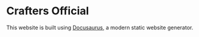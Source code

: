 # Crafters Official

This website is built using [Docusaurus](https://docusaurus.io/), a modern static website generator.
